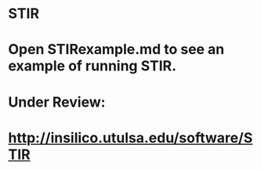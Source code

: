 # STIR
# Open STIRexample.md to see an example of running STIR.

# Under Review:
# http://insilico.utulsa.edu/software/STIR
